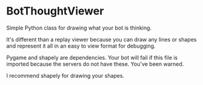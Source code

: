 # BotThoughtViewer
Simple Python class for drawing what your bot is thinking.

It's different than a replay viewer because you can draw any lines or shapes and represent it all in an easy to view format for debugging.

Pygame and shapely are dependencies. Your bot will fail if this file is imported because the servers do not have these. You've been warned.

I recommend shapely for drawing your shapes.

